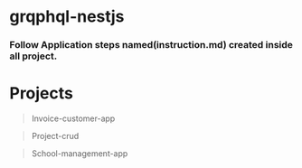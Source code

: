 # grqphql-nestjs

### Follow Application steps named(instruction.md) created inside all project.


# Projects

> Invoice-customer-app

> Project-crud

> School-management-app